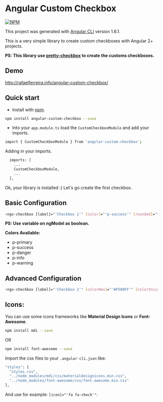 # Angular Custom Checkbox 

[![NPM](https://nodei.co/npm/angular-custom-checkbox.png?downloads=true&downloadRank=true&stars=true)](https://nodei.co/npm/angular-custom-checkbox/)

This project was generated with [Angular CLI](https://github.com/angular/angular-cli) version 1.6.1.

This is a very simple library to create custom checkboxes with Angular 2+ projects.

**PS: This library use [pretty-checkbox](https://lokesh-coder.github.io/pretty-checkbox) to create the customs checkboxes.**

## Demo

http://rafaelferreira.info/angular-custom-checkbox/

## Quick start

- Install with [npm](https://www.npmjs.com/).

```bash
npm install angular-custom-checkbox --save
```

- Into your ``app.module.ts`` load the ``CustomCheckboxModule`` and add your imports.

```bash
import { CustomCheckboxModule } from 'angular-custom-checkbox';
```
 Adding in your imports.

```bash 
  imports: [
    ...
    CustomCheckboxModule,
    ...
  ],
```

Ok, your library is installed :)
Let's go create the first checkbox.

## Basic Configuration

```bash
<ngx-checkbox [label]="'Checkbox 1'" [color]="'p-success'" [rounded]="true" [(ngModel)]="isSelected" name="isSelected"></ngx-checkbox>
```

**PS: Use variable on ngModel as boolean.**

**Colors Available:**

- p-primary
- p-success 
- p-danger
- p-info
- p-warning

## Advanced Configuration

```bash
<ngx-checkbox [label]="'Checkbox 2'" [colorHex]="'#F500FF'" [colorInside]="'#FFF'" [rounded]="true" [icon]="'mdi mdi-check'" [(ngModel)]="isSelected" name="isSelected"></ngx-checkbox>
```

## Icons:

You can use some icons frameworks like **Material Design Icons** or **Font-Awesome**.

```bash 
npm install mdi --save
```
OR

```bash 
npm install font-awesome --save
```

Import the css files to your ``.angular-cli.json`` like:

```bash
"styles": [
  "styles.css",
  "../node_modules/mdi/css/materialdesignicons.min.css",
  "../node_modules/font-awesome/css/font-awesome.min.css"
],
```

And use for example: ``[icon]="'fa fa-check'"``.
